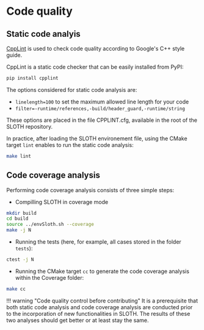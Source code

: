 # Code quality 

## Static code analyis

[CppLint]() is used to check code quality according to Google's C++ style guide.

CppLint is a static code checker that can be easily installed from PyPI:

```bash
pip install cpplint
```

The options considered for static code analysis are:

- `linelength=100` to set the maximum allowed line length for your code
- `filter=-runtime/references,-build/header_guard,-runtime/string`

These options are placed in the file CPPLINT.cfg, available in the root of the SLOTH repository.

In practice, after loading the SLOTH environement file, using the CMake target  `lint` enables to run the static code analysis:

```bash
make lint
```


## Code coverage analysis

Performing code coverage analysis consists of three simple steps:

- Compilling SLOTH in coverage mode
```bash
mkdir build
cd build
source ../envSloth.sh --coverage
make -j N
```
- Running the tests (here, for example, all cases stored in the folder `tests`):
```bash
ctest -j N
```
- Running the CMake target `cc` to generate the code coverage analysis within the Coverage folder:
```bash
make cc
```

!!! warning "Code quality control before contributing"
    It is a prerequisite that both static code analysis and code coverage analysis are conducted prior to the incorporation of new functionalities in SLOTH. The results of these two analyses should get better or at least stay the same.

